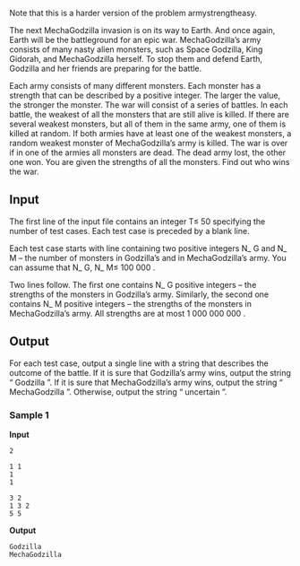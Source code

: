 Note that this is a harder version of the problem
armystrengtheasy.

The next MechaGodzilla invasion is on its way to Earth. And
once again, Earth will be the battleground for an epic war.
MechaGodzilla’s army consists of many nasty alien monsters,
such as Space Godzilla, King Gidorah, and MechaGodzilla
herself. To stop them and defend Earth, Godzilla and her
friends are preparing for the battle.

Each army consists of many different monsters. Each monster
has a strength that can be described by a positive integer. The
larger the value, the stronger the monster. The war will
consist of a series of battles. In each battle, the weakest of
all the monsters that are still alive is killed. If there are
several weakest monsters, but all of them in the same army, one
of them is killed at random. If both armies have at least one
of the weakest monsters, a random weakest monster of
MechaGodzilla’s army is killed. The war is over if in one of
the armies all monsters are dead. The dead army lost, the other
one won. You are given the strengths of all the monsters. Find
out who wins the war.

## Input
The first line of the input file contains an integer T≤ 50 specifying the
number of test cases. Each test case is preceded by a blank
line.

Each test case starts with line containing two positive
integers N_ G and N_ M – the number of
monsters in Godzilla’s and in MechaGodzilla’s army. You can
assume that N_ G, N_ M≤ 100 
000 .

Two lines follow. The first one contains N_ G positive integers – the
strengths of the monsters in Godzilla’s army. Similarly, the
second one contains N_ M positive integers – the strengths of the monsters in
MechaGodzilla’s army. All strengths are at most 1 000 000 000 .

## Output
For each test case, output a single line with a string that
describes the outcome of the battle. If it is sure that
Godzilla’s army wins, output the string “ Godzilla ”. If it is sure that MechaGodzilla’s army
wins, output the string “ MechaGodzilla ”.
Otherwise, output the string “ uncertain ”.

### Sample 1
**Input**
```text
2

1 1
1
1

3 2
1 3 2
5 5
```
**Output**
```text
Godzilla
MechaGodzilla
```
